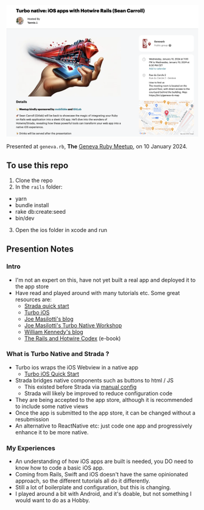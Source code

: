 ![Meetup image](Meetup_Turbo_native.png)

Presented at `geneva.rb`, **The** [Geneva Ruby Meetup](https://www.meetup.com/geneva-rb/events/297635660/), on 10 January 2024. 

## To use this repo

1. Clone the repo
2. In the `rails` folder:
  - yarn
  - bundle install
  - rake db:create:seed
  - bin/dev
3. Open the ios folder in xcode and run

## Presention Notes

### Intro

- I'm not an expert on this, have not yet built a real app and deployed it to the app store
- Have read and played around with many tutorials etc. Some great resources are:
  - [Strada quick start](https://github.com/hotwired/strada-ios/blob/main/docs/QUICK-START.md)
  - [Turbo iOS](https://github.com/hotwired/turbo-ios)
  - [Joe Masilotti's blog](https://masilotti.com/articles/)
  - [Joe Masilotti's Turbo Native Workshop](https://masilotti.com/turbo-native-workshop/)
  - [William Kennedy's blog](https://williamkennedy.ninja/posts/)
  - [The Rails and Hotwire Codex](https://railsandhotwirecodex.com/) (e-book)

### What is Turbo Native and Strada ?

- Turbo ios wraps the iOS Webview in a native app
  - [Turbo iOS Quick Start](https://github.com/hotwired/turbo-ios/blob/main/Docs/QuickStartGuide.md)
- Strada bridges native components such as buttons to html / JS
  - This existed before Strada via [manual config](https://github.com/hotwired/turbo-ios/blob/main/Docs/Advanced.md#native---javascript-integration)
  - Strada will likely be improved to reduce configuration code
- They are being accepted to the app store, although it is recommended to include some native views
- Once the app is submitted to the app store, it can be changed without a resubmission
- An alternative to ReactNative etc: just code one app and progressively enhance it to be more native.

### My Experiences

- An understanding of how iOS apps are built is needed, you DO need to know how to code a basic iOS app.
- Coming from Rails, Swift and iOS doesn't have the same opinionated approach, so the different tutorials all do it differently. 
- Still a lot of boilerplate and configuration, but this is changing.
- I played around a bit with Android, and it's doable, but not something I would want to do as a Hobby.


